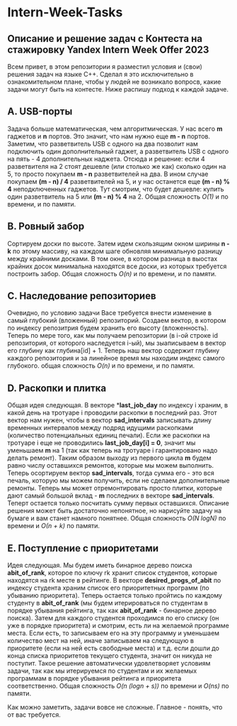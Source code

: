 # Intern-Week-Tasks
## Описание и решение задач с Контеста на стажировку Yandex Intern Week Offer 2023

Всем привет, в этом репозитории я разместил условия и (свои) решения задач на языке C++. Сделал я это исключительно в ознакомительном плане, чтобы у людей не возникало вопросв, какие задачи могут быть на контесте.
Ниже распишу подход к каждой задаче.

## **A. USB-порты**
Задача больше математическая, чем алгоритмическая. У нас всего **m** гаджетов и **n** портов. Это значит, что нам нужно еще **m - n** портов. Заметим, что разветвитель USB с одного на два позволит нам подключить один дополнительный гаджет,
а разветвитель USB с одного на пять - 4 дополнительных наджета. Отсюда и решение: если 4 разветвителя на 2 стоят дешевле (или столько же как) сколько один на 5, то просто покупаем **m - n** разветвителей на два. В ином случае покупаем
**(m - n) / 4** разветвителей на 5, и у нас останется еще **(m - n) % 4** неподключенных гаджетов. Тут смотрим, что будет дешевле: купить один разветвитель на 5 или **(m - n) % 4** на 2. Общая сложность *O(1)* и по времени, и по памяти.

## **B. Ровный забор**
Сортируем доски по высоте. Затем идем скользящим окном ширины **n - k** по этому массиву, на каждом шаге обновляя минимальную разницу между крайними досками. В том окне, в котором разница в выостах крайних досок минимальна находятся все
доски, из которых требуется построить забор. Общая сложность *O(n)* и по времени, и по памяти.

## **C. Наследование репозиториев**
Очевидно, по условию задачи Васе требуется внести изменение в самый глубокий (вложенный) репозиторий. Создаем вектор, в котором по индексу репозитрия будем хранить его высоту (вложенность). Теперь по мере того, как мы получаем репозитории
(в i-ой строке id репозитория, от которого наследуется i-ый), мы зыаписываем в вектор его глубину как глубина[id] + 1. Теперь наш вектор содержит глубину каждого репозитория и за линейное время мы находим индекс самого глубокого. общая 
сложность *O(n)* и по времени, и по памяти.

## **D. Раскопки и плитка**
Общая идея следующая. В векторе ***last_job_day** по индексу i храним, в какой день на тротуаре i проводили раскопки в последний раз. Этот вектор нам нужен, чтобы в вектор **sad_intervals** записывать длину временных интервалов между подряд
идущими раскопками (количество потенциальных единиц печали). Если же раскопки на тротуаре i еще не проводились **last_job_day[i] = 0**, значит мы уменьшаем **m** на 1 (так как теперь на тротуаре i гарантировано надо делать ремонт). Таким образом выходу из первого цикла **m** будем
равно числу оставшихся ремонтов, которые мы можем выполнить. Теперь осортируем вектор **sad_intervals**, тогда сумма его - это вся печаль, которую мы можем получить, если не сделаем дополнительные ремонты. Теперь мы может отремонтировать
просто плитки, которые дают самый большой вклад - **m** последних в векторе **sad_intervals**. Теперт остается только посчитать сумму первых оставшихся. Описание решения может быть достаточно непонятное, но нарисуйте задачу на бумаге и вам
станет намного понятнее. Общая сложность *O(N logN)* по времени и *О(n + k)* по памяти.

## **E. Поступление с приоритетами**
Идея следующая. Мы будем иметь бинарное дерево поиска **abit_of_rank**, которое по ключу rk хранит список студентов, которые находятся на rk месте в рейтинге. В векторе **desired_progs_of_abit** по индексу студента храним список его
приоритетных программ (по убыванию приоритета). Теперь остается только пройтись по каждому студенту в **abit_of_rank** (мы будем итерироваться по студентам в порядке убывания рейтинга, так как **abit_of_rank** - бинарное дерево поиска).
Затем для каждого студентся проходимся по его списку (он уже в порядке приоритета) и смотрим, есть ли на желаемой программе места. Если есть, то записываем его на эту программу и уменьшаем количество мест на ней, иначе записываем на следующую
в приоритете (если на ней есть свободные  места) и т.д. если дошли до конца списка приоритетов текущего студента, значит он никуда не поступит. Такое решение автоматически удовлетворяет условиям задачи, так как мы итерируемся по студентам и 
их желаемых программам в порядке убывания рейтинга и приоритета соответственно. Общая сложность *O(n (logn + s))* по времени и *O(ns)* по памяти.

Как можно заметить, задачи вовсе не сложные. Главное - понять, что от вас требуется.
